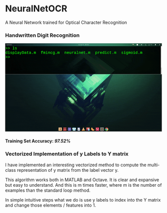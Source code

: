 # NeuralNetOCR
A Neural Network trained for Optical Character Recognition 

### Handwritten Digit Recognition 

![Neural Network Prediction](results/NeuralNetPredictions.gif)

#### Training Set Accuracy: *97.52%*

### Vectorized Implementation of y Labels to Y matrix

I have implemented an interesting vectorized method to compute the multi-class representation of y matrix from the label vector y.

This algorithm works both in MATLAB and Octave. It is clear and expansive but easy to understand.
And this is m times faster, where m is the number of examples than the standard loop method.

<script>
recodeY(y, numExamples, numLabels):

 Y_matrix = Generate a numExamples by numLabels matrix
 Y_matrix = Unroll Y_matrix and Transpose it  
  rowIndexes = Row Vector of numExamples elements having numLabels as each     element
  columnIndexes = Consecutive Row Vector of  elements from 0 to numExample-1
  indexes = rowIndexes * columnIndexes
  y = Transpose of y + indexes
  Y_matrix(y)  = 1
  Y_matrix = reshape Y_matrix as numLabels by numExamples and transpose it
</script>

In simple intuitive steps what we do is use y labels to index into the Y matrix and change those elements / features into 1.